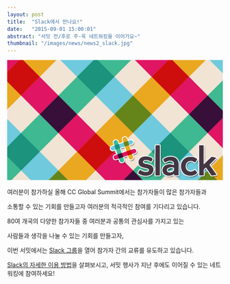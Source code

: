 ```yaml
---
layout: post
title:  "Slack에서 만나요!"
date:   "2015-09-01 15:00:01"
abstract: "서밋 전/후로 주-욱 네트워킹을 이어가요~"
thumbnail: "/images/news/news2_slack.jpg"
---
```


!['The Slack!'](/images/news/news2_slack.jpg)

여러분이 참가하실 올해 CC Global Summit에서는 참가자들이 많은 참가자들과 

소통할 수 있는 기회를 만들고자 여러분의 적극적인 참여를 기다리고 있습니다.

80여 개국의 다양한 참가자들 중 여러분과 공통의 관심사를 가지고 있는
 
사람들과 생각을 나눌 수 있는 기회를 만들고자,
 
이번 서밋에서는 [Slack 그룹](https://ccglobalsummit2015.herokuapp.com/)을 열어 참가자 간의 교류를 유도하고 있습니다.
 
[Slack의 자세한 이용 방법](http://blog.hivearena.com/archives/3396)을 살펴보시고, 서밋 행사가 지난 후에도 이어질 수 있는 네트워킹에 참여하세요! 